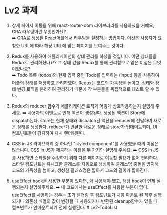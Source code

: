 # Lv2 과제<br/>


1. 상세 페이지 이동을 위해 react-router-dom 라이브러리를 사용하셨을 거예요, CRA 라우팅이란 무엇인가요?<br/>
➡️ CRA로 생성된 React어플에서 라우팅을 설정하는 방법이다. 이것은 사용자가 요청한 URL에 따라 해당 URL에 맞는 페이지를 보여주는 것이다. <br/>


2. Redux를 사용하여 애플리케이션의 상태 관리를 하셨을 것입니다. 어떤 상태들을 Redux로 관리하셨나요? 그 상태 값을 Redux를 통해 관리함으로 얻은 이점은 무엇이었나요?  
➡️ Todo 목록 (todos)와 현재 입력 중인 Todo를 입력하는 (input) 등을 사용하여 어플의 상태를 저장하고 관리하였다. Redux는 코드의 가독성을 높이고, 상태와 상태 변경 로직을 분리하여 관리하기 때문에 각 부분들을 독립적으로 테스트 할 수 있다.


3. Redux의 reducer 함수가 애플리케이션 로직과 어떻게 상호작용하는지 설명해 주세요.
➡️ 사용자의 이벤트로 인해 액션이 생성된다. 생성된 액션이 Store에 dispatch된다. store는 현재 상태와 dispatch된 액션을 reducer에 전달하여 새로운 상태를 생성한다. reducer가 반환한 새로운 상태로 store가 업데이트되며, UI 컴포넌트들이 감지하여 다시 랜더링된다.


4. CSS in JS 라이브러리 중 하나인 "styled component"를 사용했을 때의 이점은 많습니다. CSS in JS가 제공하는 이점을 두 가지만 설명해 주세요.
➡️ CSS in JS를 사용하면 스타일을 수정하기 위해 다른 페이지로 이동할 필요가 없어 편리하다. 스타일 컴포넌트는 유니크한 클래스를 자동으로 생성하여 클래스명 충돌을 방지해 코드의 가독성을 높이고, 생성한 클래스명은 짧아서 코드의 길이가 짧아진다.


5. useEffect hook을 사용한 부분이 있다면, 왜 사용해야 했고, 해당 hook이 언제 실행되는지 설명해주세요.
➡️ 내 코드에서는 useEffect를 사용한 부분이 없다. useEffect를 사용하는 경우는 초기 렌더링 후 컴포넌트가 처음 마운트 된 직후 실행되거나 의존성 배열의 값이 변경될 때 사용되거나 반환된 cleanup함수가 있을 때 컴포넌트가 언마운트되기 전에 실행된다.
#   L v 2 - T o d o L i s t 
 
 
